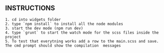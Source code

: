 INSTRUCTIONS
----------------------------------------------------------------------
    1. cd into widgets folder
    2. type `npm install` to install all the node modules
    3. start the dev mode (npm run dev) 
    4. type `grunt` to start the watch mode for the scss files inside the project
    5. To test that everytning works add a row to the main.scss and save. The cmd prompt should show the compilation  messages
    
    
